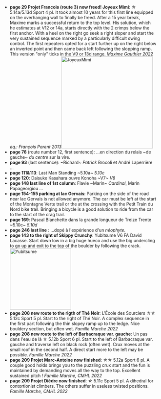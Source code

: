 <script lang="ts">
    import Image from "svimg";
</script>
- **page 29 Projet Francois (route 3) now freed! Joyeux Mimi**: &star; 5.14a/5.13d Sport 4 pl. It took almost 10 years for this first line equipped on the overhanging wall to finally be freed. After a 15 year break, Maxime marks a successful return to the top level. His solution, which he estimates at V12 or 14a, starts directly with the 2 crimps below the first anchor. With a heel on the right go seek a right sloper and start the very sustained sequence marked by a particularly difficult swing control. The first repeaters opted for a start further up on the right below an inverted point and then came back left following the slopping ramp. This version "only" ticks in the V9 or 13d range. *Maxime Gauthier 2022 eq.: François Parent 2013*<Image src="JoyeuxMimi.jpg" width="300" alt="JoyeuxMimi"/>
- **page 76** (route number 12, first sentence): ...en direction du relais ~de gauche~ *du centre* sur la vire.
- **page 93** (last sentence): ~Richard~ *Patrick* Brocoli et André Laperrière ...
- **page 111&113**: Last Man Standing ~5.10a~ *5.10c*
- **page 120**: Daisuke Kasahara ouvre Konoha ~V7~ *V8*
- **page 148 last line of 1st column**: Flavie ~Marin~ *Cardinal*, Marin Papageorgiou ...
- **page 154-155 parking at lac Gervais**: Parking on the side of the road near lac Gervais is not allowed anymore. The car must be left at the start of the Montagne Verte trail or the at the crossing with the Petit Train du Nord bike trail. Bringing a bicycle is a good solution to ride from the car to the start of the crag trail. 
- **page 169**: Pascal Blanchette dans la grande longueur de Treize Trente ~5.10c~ *5.10d*
- **page 246 last line** : ...dopé à l'expérience d'un *néophyte*.
- **page 143 to the right of Skippy Crunchy**: Yubitsume V6 FA David Lacasse. Start down low in a big huge hueco and use the big undercling to go up and exit to the top of the boulder by following the crack.<Image src="Yubitsume2.jpg" width="200" alt="Yubitsume"/>
- **page 208 new route to the rigth of Thé Noir**: L'École des Sourciers &star;&star; 5.12c Sport 5 pl. Start to the right of Thé Noir. A complex sequence in the first part following the thin slopey ramp up to the ledge. Nice bouldery section, but often wet. *Famille Marche 2022*
- **page 208 new route to the left of Barbacraque var. gauche**: Un pas dans l'eau de là &star; 5.12b Sport 6 pl. Start to the left of Barbacraque var. gauche and traverse left on black rock (often wet). Crux moves at the small roof in the second half. A direct start more to the left may be possible. *Famille Marche 2022*
- **page 209 Projet Marc-Antoine now finished**: &star;&star; 5.12a Sport 6 pl. A couple good holds brings you to the puzzling crux start and the fun is maintained by demanding moves all the way to the top. Excellent sustained pitch ! *Famille Marche, CMHL 2022*
- **page 209 Projet Dièdre now finished**: &star; 5.11c Sport 5 pl. A dihedral for contortionist climbers. The others suffer in useless twisted positions. *Famille Marche, CMHL 2022*
